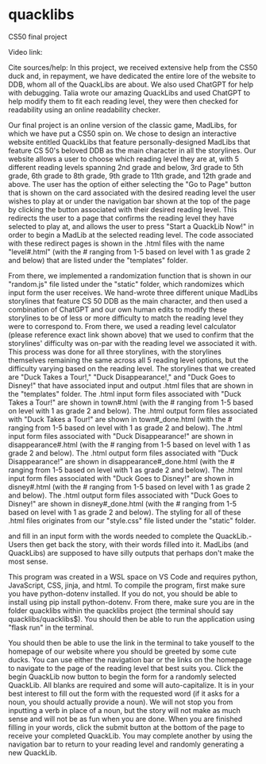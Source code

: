 # quacklibs
CS50 final project

Video link: 

Cite sources/help: In this project, we received extensive help from the CS50 duck and, in repayment, we have dedicated the entire lore of the website to DDB, whom all of the QuackLibs are about. We also used ChatGPT for help with debugging. Talia wrote our amazing QuackLibs and used ChatGPT to help modify them to fit each reading level, they were then checked for readability using an online readability checker. 

Our final project is an online version of the classic game, MadLibs, for which we have put a CS50 spin on. We chose to design an interactive website entitled QuackLibs that feature personally-designed MadLibs that feature CS 50's beloved DDB as the main character in all the storylines. Our website allows a user to choose which reading level they are at, with 5 different reading levels spanning 2nd grade and below, 3rd grade to 5th grade, 6th grade to 8th grade, 9th grade to 11th grade, and 12th grade and above. The user has the option of either selecting the "Go to Page" button that is shown on the card associated with the desired reading level the user wishes to play at or under the navigation bar shown at the top of the page by clicking the button associated with their desired reading level. This redirects the user to a page that confirms the reading level they have selected to play at, and allows the user to press "Start a QuackLib Now!" in order to begin a MadLib at the selected reading level. The code associated with these redirect pages is shown in the .html files with the name "level#.html" (with the # ranging from 1-5 based on level with 1 as grade 2 and below) that are listed under the "templates" folder. 

From there, we implemented a randomization function that is shown in our "random.js" file listed under the "static" folder, which randomizes which input form the user receives. We hand-wrote three different unique MadLibs storylines that feature CS 50 DDB as the main character, and then used a combination of ChatGPT and our own human edits to modify these storylines to be of less or more difficulty to match the reading level they were to correspond to. From there, we used a reading level calculator (please reference exact link shown above) that we used to confirm that the storylines' difficulty was on-par with the reading level we associated it with. This process was done for all three storylines, with the storylines themselves remaining the same across all 5 reading level options, but the difficulty varying based on the reading level. The storylines that we created are "Duck Takes a Tour!," "Duck Disappearance!," and "Duck Goes to Disney!" that have associated input and output .html files that are shown in the "templates" folder. The .html input form files associated with "Duck Takes a Tour!" are shown in town#.html (with the # ranging from 1-5 based on level with 1 as grade 2 and below). The .html output form files associated with "Duck Takes a Tour!" are shown in town#_done.html (with the # ranging from 1-5 based on level with 1 as grade 2 and below). The .html input form files associated with "Duck Disappearance!" are shown in disappearance#.html (with the # ranging from 1-5 based on level with 1 as grade 2 and below). The .html output form files associated with "Duck Disappearance!" are shown in disappearance#_done.html (with the # ranging from 1-5 based on level with 1 as grade 2 and below). The .html input form files associated with "Duck Goes to Disney!" are shown in disney#.html (with the # ranging from 1-5 based on level with 1 as grade 2 and below). The .html output form files associated with "Duck Goes to Disney!" are shown in disney#_done.html (with the # ranging from 1-5 based on level with 1 as grade 2 and below). The styling for all of these .html files originates from our "style.css" file listed under the "static" folder. 




and fill in an input form with the words needed to complete the QuackLib.- Users then get back the story, with their words filled into it. MadLibs (and QuackLibs) are supposed to have silly outputs that perhaps don't make the most sense. 

This program was created in a WSL space on VS Code and requires python, JavaScript, CSS, jinja, and html. To compile the program, first make sure you have python-dotenv installed. If you do not, you should be able to install using pip install python-dotenv. From there, make sure you are in the folder quacklibs within the quacklibs project (the terminal should say quacklibs/quacklibs$). You should then be able to run the application using "flask run" in the terminal. 

You should then be able to use the link in the terminal to take youself to the homepage of our website where you should be greeted by some cute ducks. You can use either the navigation bar or the links on the homepage to navigate to the page of the reading level that best suits you. Click the begin QuackLib now button to begin the form for a randomly selected QuackLib. All blanks are required and some will auto-capitalize. It is in your best interest to fill out the form with the requested word (if it asks for a noun, you should actually provide a noun). We will not stop you from inputting a verb in place of a noun, but the story will not make as much sense and will not be as fun when you are done. When you are finished filling in your words, click the submit button at the bottom of the page to receive your completed QuackLib. You may complete another by using the navigation bar to return to your reading level and randomly generating a new QuackLib. 